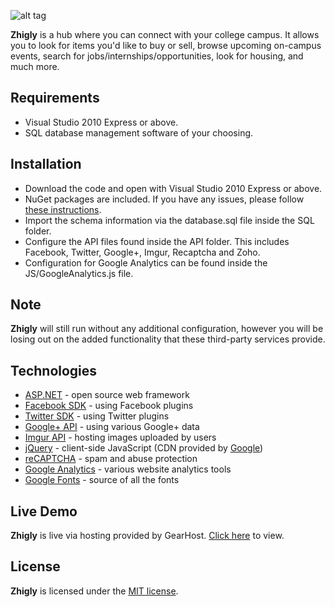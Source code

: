 ![alt tag](http://i.imgur.com/VtRhu0z.png)

**Zhigly** is a hub where you can connect with your college campus. It allows you to look for items you'd like to buy or sell, browse upcoming on-campus events, search for jobs/internships/opportunities, look for housing, and much more.

## Requirements

 * Visual Studio 2010 Express or above.
 * SQL database management software of your choosing.

## Installation

 * Download the code and open with Visual Studio 2010 Express or above.
 * NuGet packages are included. If you have any issues, please follow [these instructions](http://stackoverflow.com/questions/6876732/how-do-i-get-nuget-to-install-update-all-the-packages-in-the-packages-config).
 * Import the schema information via the database.sql file inside the SQL folder.
 * Configure the API files found inside the API folder. This includes Facebook, Twitter, Google+, Imgur, Recaptcha and Zoho.
 * Configuration for Google Analytics can be found inside the JS/GoogleAnalytics.js file. 
 
## Note

**Zhigly** will still run without any additional configuration, however you will be losing out on the added functionality that these third-party services provide. 
 
## Technologies
* [ASP.NET](https://www.asp.net/) - open source web framework
* [Facebook SDK](https://developers.facebook.com/docs/javascript) - using Facebook plugins
* [Twitter SDK](https://dev.twitter.com/web/javascript) - using Twitter plugins
* [Google+ API](https://developers.google.com/+/web/api/rest/) - using various Google+ data
* [Imgur API](https://api.imgur.com/) - hosting images uploaded by users
* [jQuery](https://jquery.com/) - client-side JavaScript (CDN provided by [Google](https://developers.google.com/speed/libraries/))
* [reCAPTCHA](https://www.google.com/recaptcha) - spam and abuse protection
* [Google Analytics](https://www.google.com/analytics/) - various website analytics tools
* [Google Fonts](https://fonts.google.com/) - source of all the fonts

## Live Demo

**Zhigly** is live via hosting provided by GearHost. [Click here](http://zhigly.com/) to view.

## License

**Zhigly** is licensed under the [MIT license](LICENSE).
